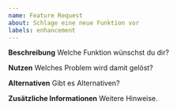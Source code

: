 ```yaml
---
name: Feature Request
about: Schlage eine neue Funktion vor
labels: enhancement
---
```


**Beschreibung**
Welche Funktion wünschst du dir?

**Nutzen**
Welches Problem wird damit gelöst?

**Alternativen**
Gibt es Alternativen?

**Zusätzliche Informationen**
Weitere Hinweise.
